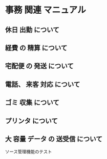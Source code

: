 # 事務 関連 マニュアル 
## 休日 出勤 について 
## 経費 の 精算 について 
## 宅配便 の 発送 について
## 電話、 来客 対応 について
## ゴミ 収集 について
## プリンタ について 
## 大 容量 データ の 送受信 について
ソース管理機能のテスト
